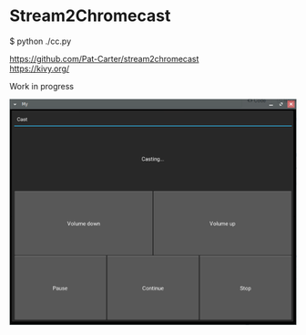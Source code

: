 Stream2Chromecast
=================

$ python ./cc.py

https://github.com/Pat-Carter/stream2chromecast<br>
https://kivy.org/

Work in progress

![screenshot](https://github.com/miigwall/stream2chromecastgui/blob/master/screenshot.png?raw=true "Screenshot")
